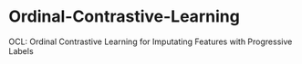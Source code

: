 # Ordinal-Contrastive-Learning
OCL: Ordinal Contrastive Learning for Imputating Features with Progressive Labels
